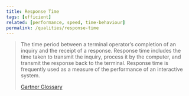 ```yaml
---
title: Response Time
tags: [efficient]
related: [performance, speed, time-behaviour]
permalink: /qualities/response-time
---
```


>The time period between a terminal operator’s completion of an inquiry and the receipt of a response. 
>Response time includes the time taken to transmit the inquiry, process it by the computer, and transmit the response back to the terminal. 
>Response time is frequently used as a measure of the performance of an interactive system.
>
>[Gartner Glossary](https://www.gartner.com/en/information-technology/glossary/response-time)

